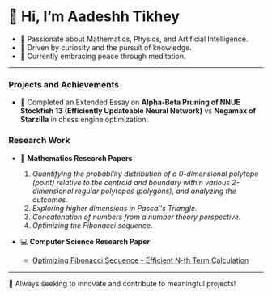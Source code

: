 # 👋 Hi, I’m Aadeshh Tikhey

- 🌟 Passionate about Mathematics, Physics, and Artificial Intelligence.  
- 🧠 Driven by curiosity and the pursuit of knowledge.  
- 🌱 Currently embracing peace through meditation.  

---

### Projects and Achievements

- 📝 Completed an Extended Essay on **Alpha-Beta Pruning of NNUE Stockfish 13 (Efficiently Updateable Neural Network)** vs **Negamax of Starzilla** in chess engine optimization.  

### Research Work

- 🧮 **Mathematics Research Papers**  
  1. *Quantifying the probability distribution of a 0-dimensional polytope (point) relative to the centroid and boundary within various 2-dimensional regular polytopes (polygons), and analyzing the outcomes.*  
  2. *Exploring higher dimensions in Pascal's Triangle.*  
  3. *Concatenation of numbers from a number theory perspective.*  
  4. *Optimizing the Fibonacci sequence.*  

- 💻 **Computer Science Research Paper**  
  - [Optimizing Fibonacci Sequence - Efficient N-th Term Calculation](https://github.com/AST12212224/Efficient-Fibonacci-N-th-term-calculation)

---

🚀 Always seeking to innovate and contribute to meaningful projects!  
